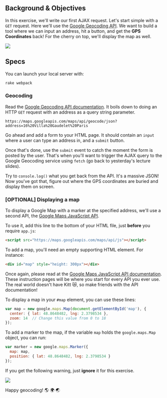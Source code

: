 ## Background & Objectives

In this exercise, we'll write our first AJAX request. Let's start simple with a `GET` request. Here we'll use the [Google Geocoding API](https://developers.google.com/maps/documentation/geocoding/intro). We want to build a tool where we can input an address, hit a button, and get the **GPS Coordinates** back! For the cherry on top, we'll display the map as well.

![](https://raw.githubusercontent.com/lewagon/fullstack-images/master/frontend/ajax_geocoder.gif)

## Specs

You can launch your local server with:

```bash
rake webpack
```

### Geocoding

Read the [Google Geocoding API documentation](https://developers.google.com/maps/documentation/geocoding/intro). It boils down to doing an HTTP `GET` request with an address as a query string parameter.

```
https://maps.googleapis.com/maps/api/geocode/json?address=16%20Villa%20Gaudelet%20Paris
```

Go ahead and add a form to your HTML page. It should contain an `input` where a user can type an address in, and a `submit` button.

Once that's done, use the `submit` event to catch the moment the form is posted by the user. That's when you'll want to trigger the AJAX query to the Google Geocoding service using `fetch` (go back to yesterday's lecture slides).

Try to `console.log()` what you get back from the API. It's a massive JSON! Now you've got that, figure out where the GPS coordinates are buried and display them on screen.

### [OPTIONAL] Displaying a map

To display a Google Map with a marker at the specified address, we'll use a second API, the [Google Maps JavaScript API](https://developers.google.com/maps/documentation/javascript).

To use it, add this line to the bottom of your HTML file, just **before** you require `app.js`:

```html
<script src="https://maps.googleapis.com/maps/api/js"></script>
```

To add a map, you'll need an empty supporting HTML element. For instance:

```html
<div id="map" style="height: 300px"></div>
```

Once again, please read at the [Google Maps JavaScript API documentation](https://developers.google.com/maps/documentation/javascript). These instruction pages will be where you start for every API you ever use. The real world doesn't have Kitt 😿, so make friends with the API documentation!

To display a map in your `#map` element, you can use these lines:

```js
var map = new google.maps.Map(document.getElementById('map'), {
  center: { lat: 48.8648482, lng: 2.3798534 },
  zoom: 14  // Change this value from 0 to 18
});
```

To add a marker to the map, if the variable `map` holds the `google.maps.Map` object, you can run:

```js
var marker = new google.maps.Marker({
  map: map,
  position: { lat: 48.8648482, lng: 2.3798534 }
});
```

If you get the following warning, just **ignore** it for this exercise.

![](https://raw.githubusercontent.com/lewagon/fullstack-images/master/frontend/google_maps_api_warning.png)

Happy geocoding! 🌎 🌍 🌏
